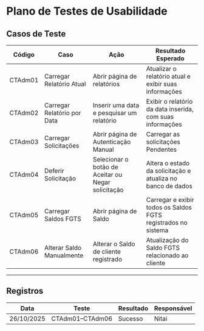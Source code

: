 # Plano de Testes de Usabilidade

## Casos de Teste

| Código | Caso | Ação | Resultado Esperado |
|---------|------|------|--------------------|
| CTAdm01 | Carregar Relatório Atual | Abrir página de relatórios | Atualizar o relatório atual e exibir suas informações |
| CTAdm02 | Carregar Relatório por Data | Inserir uma data e pesquisar um relatório | Exibir o relatório da data inserida, com suas informações |
| CTAdm03 | Carregar Solicitações | Abrir página de Autenticação Manual | Carregar as solicitações Pendentes |
| CTAdm04 | Deferir Solicitação | Selecionar o botão de Aceitar ou Negar solicitação | Altera o estado da solicitação e atualiza no banco de dados |
| CTAdm05 | Carregar Saldos FGTS | Abrir página de Saldo | Carregar e exibir todos os Saldos FGTS registrados no sistema |
| CTAdm06 | Alterar Saldo Manualmente | Alterar o Saldo de cliente registrado | Atualização do Saldo FGTS relacionado ao cliente |

---

## Registros

| Data | Teste | Resultado | Responsável |
|------|--------|------------|--------------|
| 26/10/2025 | CTAdm01–CTAdm06 | Sucesso | Nitai |
